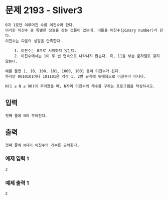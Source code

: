 # 문제 2193 - Sliver3
    0과 1로만 이루어진 수를 이진수라 한다. 
    이러한 이진수 중 특별한 성질을 갖는 것들이 있는데, 이들을 이친수(pinary number)라 한다. 
    이친수는 다음의 성질을 만족한다.
    
        1. 이친수는 0으로 시작하지 않는다.
        2. 이친수에서는 1이 두 번 연속으로 나타나지 않는다. 즉, 11을 부분 문자열로 갖지 않는다.

    예를 들면 1, 10, 100, 101, 1000, 1001 등이 이친수가 된다. 
    하지만 0010101이나 101101은 각각 1, 2번 규칙에 위배되므로 이친수가 아니다.
    
    N(1 ≤ N ≤ 90)이 주어졌을 때, N자리 이친수의 개수를 구하는 프로그램을 작성하시오.

## 입력
    첫째 줄에 N이 주어진다.

## 출력
    첫째 줄에 N자리 이친수의 개수를 출력한다.

### 예제 입력 1
    3
### 예제 출력 1
    2